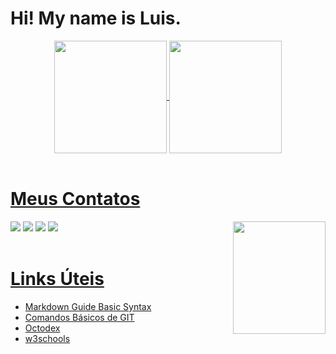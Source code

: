 <!DOCTYPE html>
<html lang="en">
<head>
    <meta charset="UTF-8">
    <meta http-equiv="X-UA-Compatible" content="IE=edge">
    <meta name="viewport" content="width=device-width, initial-scale=1.0">
</head>
<body>
    <h1> Hi! My name is Luis. </h1>

<div  align="center">
  <a href="https://github.com/Lrrsouza">
  <img height="180em"   align="center" src="https://github-readme-stats.vercel.app/api?username=Lrrsouza&show_icons=true&theme=react&include_all_commits=true&count_private=true"/>
  <img height="180em"  align="center" src="https://github-readme-stats.vercel.app/api/top-langs/?username=Lrrsouza&layout=compact&langs_count=100&theme=react" />
  
  
</div> <br>

   <h1> Meus Contatos </h1>
   
   <img align="right" width="148" height="180" src="https://octodex.github.com/images/codercat.jpg">
   
  <div>
    <a href="mailto:luisricardoramos0102@gmail.com"><img src="https://img.icons8.com/color/48/000000/send.png"/></a>
    <a href="https://www.linkedin.com/in/lrrsouza/"><img src="https://img.icons8.com/fluency/48/000000/linkedin.png"/></a>
    <a href="https://t.me/lrrsouza"><img src="https://img.icons8.com/color/48/000000/telegram-app--v1.png"/></a>
    <a href="https://api.whatsapp.com/send?phone=5512988445745"><img src="https://img.icons8.com/doodle/48/000000/whatsapp.png"/>
  </div> <br>
  
  
 <h1> Links Úteis </h1>

<ul>
	<li><a href="https://www.markdownguide.org/basic-syntax/" target="_blank"> Markdown Guide Basic Syntax</a></li>
	<li><a href="https://www.hostinger.com.br/tutoriais/comandos-basicos-de-git/" target="_blank">Comandos Básicos de GIT</a></li> 
	<li><a href="https://octodex.github.com/" target="_blank">Octodex</a></li>
	<li><a href="https://www.w3schools.com/" target="_blank">w3schools</a></li>
	
</ul>
 
</body>
</html>
 

